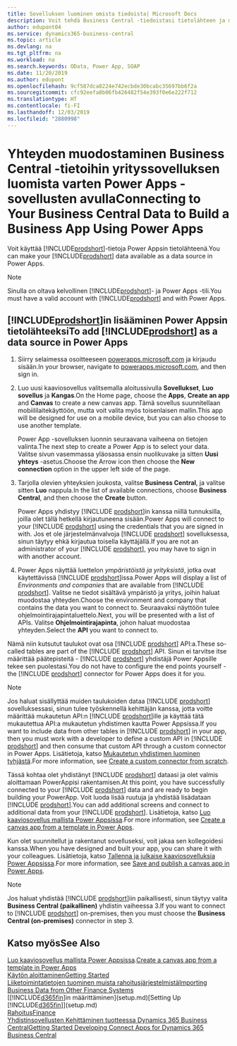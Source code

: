 ```yaml
---
title: Sovelluksen luominen omista tiedoista| Microsoft Docs
description: Voit tehdä Business Central -tiedoistasi tietolähteen ja määrittää verkkopalveluidesi OData-osoitteen, jolla luot Power Apps -sovelluksen avulla yrityssovelluksen.
author: edupont04
ms.service: dynamics365-business-central
ms.topic: article
ms.devlang: na
ms.tgt_pltfrm: na
ms.workload: na
ms.search.keywords: OData, Power App, SOAP
ms.date: 11/20/2019
ms.author: edupont
ms.openlocfilehash: 9cf587dca8224e742ecbde30bcabc35697bb6f2a
ms.sourcegitcommit: cfc92eefa8b06fb426482f54e393f0e6e222f712
ms.translationtype: HT
ms.contentlocale: fi-FI
ms.lasthandoff: 12/03/2019
ms.locfileid: "2880998"
---
```

# <a name="connecting-to-your-business-central-data-to-build-a-business-app-using-power-apps"></a><span data-ttu-id="a98cb-103">Yhteyden muodostaminen Business Central -tietoihin yrityssovelluksen luomista varten Power Apps -sovellusten avulla</span><span class="sxs-lookup"><span data-stu-id="a98cb-103">Connecting to Your Business Central Data to Build a Business App Using Power Apps</span></span>

<span data-ttu-id="a98cb-104">Voit käyttää [!INCLUDE[prodshort](includes/prodshort.md)]-tietoja Power Appsin tietolähteenä.</span><span class="sxs-lookup"><span data-stu-id="a98cb-104">You can make your [!INCLUDE[prodshort](includes/prodshort.md)] data available as a data source in Power Apps.</span></span>  

> [!NOTE]  
> <span data-ttu-id="a98cb-105">Sinulla on oltava kelvollinen [!INCLUDE[prodshort](includes/prodshort.md)]- ja Power Apps -tili.</span><span class="sxs-lookup"><span data-stu-id="a98cb-105">You must have a valid account with [!INCLUDE[prodshort](includes/prodshort.md)] and with Power Apps.</span></span>  

## <a name="to-add-includeprodshortincludesprodshortmd-as-a-data-source-in-power-apps"></a><span data-ttu-id="a98cb-106">[!INCLUDE[prodshort](includes/prodshort.md)]in lisääminen Power Appsin tietolähteeksi</span><span class="sxs-lookup"><span data-stu-id="a98cb-106">To add [!INCLUDE[prodshort](includes/prodshort.md)] as a data source in Power Apps</span></span>

1. <span data-ttu-id="a98cb-107">Siirry selaimessa osoitteeseen [powerapps.microsoft.com](https://powerapps.microsoft.com/) ja kirjaudu sisään.</span><span class="sxs-lookup"><span data-stu-id="a98cb-107">In your browser, navigate to [powerapps.microsoft.com](https://powerapps.microsoft.com/), and then sign in.</span></span>
2. <span data-ttu-id="a98cb-108">Luo uusi kaaviosovellus valitsemalla aloitussivulla **Sovellukset**, **Luo sovellus** ja **Kangas**.</span><span class="sxs-lookup"><span data-stu-id="a98cb-108">On the Home page, choose the **Apps**, **Create an app** and **Canvas** to create a new canvas app.</span></span> <span data-ttu-id="a98cb-109">Tämä sovellus suunnitellaan mobiililaitekäyttöön, mutta voit valita myös toisenlaisen mallin.</span><span class="sxs-lookup"><span data-stu-id="a98cb-109">This app will be designed for use on a mobile device, but you can also choose to use another template.</span></span>

    <span data-ttu-id="a98cb-110">Power App -sovelluksen luonnin seuraavana vaiheena on tietojen valinta.</span><span class="sxs-lookup"><span data-stu-id="a98cb-110">The next step to create a Power App is to select your data.</span></span> <span data-ttu-id="a98cb-111">Valitse sivun vasemmassa yläosassa ensin nuolikuvake ja sitten **Uusi yhteys** -asetus.</span><span class="sxs-lookup"><span data-stu-id="a98cb-111">Choose the Arrow icon then choose the **New connection** option in the upper left side of the page.</span></span>
3. <span data-ttu-id="a98cb-112">Tarjolla olevien yhteyksien joukosta, valitse **Business Central**, ja valitse sitten **Luo** nappula.</span><span class="sxs-lookup"><span data-stu-id="a98cb-112">In the list of available connections, choose **Business Central**, and then choose the **Create** button.</span></span>

    <span data-ttu-id="a98cb-113">Power Apps yhdistyy [!INCLUDE [prodshort](includes/prodshort.md)]in kanssa niillä tunnuksilla, joilla olet tällä hetkellä kirjautuneena sisään.</span><span class="sxs-lookup"><span data-stu-id="a98cb-113">Power Apps will connect to your [!INCLUDE [prodshort](includes/prodshort.md)] using the credentials that you are signed in with.</span></span> <span data-ttu-id="a98cb-114">Jos et ole järjestelmänvalvoja [!INCLUDE [prodshort](includes/prodshort.md)] sovelluksessa, sinun täytyy ehkä kirjautua toisella käyttäjällä.</span><span class="sxs-lookup"><span data-stu-id="a98cb-114">If you are not an administrator of your [!INCLUDE [prodshort](includes/prodshort.md)], you may have to sign in with another account.</span></span>  

4. <span data-ttu-id="a98cb-115">Power Apps näyttää luettelon *ympäristöistä ja yrityksistä*, jotka ovat käytettävissä [!INCLUDE [prodshort](includes/prodshort.md)]issa.</span><span class="sxs-lookup"><span data-stu-id="a98cb-115">Power Apps will display a list of *Environments and companies* that are available from [!INCLUDE [prodshort](includes/prodshort.md)].</span></span> <span data-ttu-id="a98cb-116">Valitse ne tiedot sisältävä ympäristö ja yritys, joihin haluat muodostaa yhteyden.</span><span class="sxs-lookup"><span data-stu-id="a98cb-116">Choose the environment and company that contains the data you want to connect to.</span></span> <span data-ttu-id="a98cb-117">Seuraavaksi näyttöön tulee ohjelmointirajapintaluettelo.</span><span class="sxs-lookup"><span data-stu-id="a98cb-117">Next, you will be presented with a list of APIs.</span></span> <span data-ttu-id="a98cb-118">Valitse **Ohjelmointirajapinta**, johon haluat muodostaa yhteyden.</span><span class="sxs-lookup"><span data-stu-id="a98cb-118">Select the **API** you want to connect to.</span></span>

<span data-ttu-id="a98cb-119">Nämä niin kutsutut taulukot ovat osa [!INCLUDE [prodshort](includes/prodshort.md)] API:a.</span><span class="sxs-lookup"><span data-stu-id="a98cb-119">These so-called tables are part of the [!INCLUDE [prodshort](includes/prodshort.md)] API.</span></span> <span data-ttu-id="a98cb-120">Sinun ei tarvitse itse määrittää päätepisteitä - [!INCLUDE [prodshort](includes/prodshort.md)] yhdistäjä Power Appsille tekee sen puolestasi.</span><span class="sxs-lookup"><span data-stu-id="a98cb-120">You do not have to configure the end points yourself - the [!INCLUDE [prodshort](includes/prodshort.md)] connector for Power Apps does it for you.</span></span>  

> [!NOTE]
> <span data-ttu-id="a98cb-121">Jos haluat sisällyttää muiden taulukoiden dataa [!INCLUDE [prodshort](includes/prodshort.md)] sovelluksessasi, sinun tulee työskennellä kehittäjän kanssa, jotta voitte määrittää mukautetun API:n [!INCLUDE [prodshort](includes/prodshort.md)]ille ja käyttää tätä mukautettua API:a mukautetun yhdistimen kautta Power Appsissa.</span><span class="sxs-lookup"><span data-stu-id="a98cb-121">If you want to include data from other tables in [!INCLUDE [prodshort](includes/prodshort.md)] in your app, then you must work with a developer to define a custom API in [!INCLUDE [prodshort](includes/prodshort.md)] and then consume that custom API through a custom connector in Power Apps.</span></span> <span data-ttu-id="a98cb-122">Lisätietoja, katso [Mukautetun yhdistimen luominen tyhjästä](/connectors/custom-connectors/define-blank).</span><span class="sxs-lookup"><span data-stu-id="a98cb-122">For more information, see [Create a custom connector from scratch](/connectors/custom-connectors/define-blank).</span></span>  

<span data-ttu-id="a98cb-123">Tässä kohtaa olet yhdistänyt [!INCLUDE [prodshort](includes/prodshort.md)] dataasi ja olet valmis aloittamaan PowerAppisi rakentamisen.</span><span class="sxs-lookup"><span data-stu-id="a98cb-123">At this point, you have successfully connected to your [!INCLUDE [prodshort](includes/prodshort.md)] data and are ready to begin building your PowerApp.</span></span> <span data-ttu-id="a98cb-124">Voit luoda lisää ruutuja ja yhdistää lisädataan [!INCLUDE [prodshort](includes/prodshort.md)].</span><span class="sxs-lookup"><span data-stu-id="a98cb-124">You can add additional screens and connect to additional data from your [!INCLUDE [prodshort](includes/prodshort.md)].</span></span> <span data-ttu-id="a98cb-125">Lisätietoja, katso [Luo kaaviosovellus mallista Power Appsissa](/powerapps/maker/canvas-apps/get-started-test-drive).</span><span class="sxs-lookup"><span data-stu-id="a98cb-125">For more information, see [Create a canvas app from a template in Power Apps](/powerapps/maker/canvas-apps/get-started-test-drive).</span></span>  

<span data-ttu-id="a98cb-126">Kun olet suunnitellut ja rakentanut sovelluseksi, voit jakaa sen kollegoidesi kanssa.</span><span class="sxs-lookup"><span data-stu-id="a98cb-126">When you have designed and built your app, you can share it with your colleagues.</span></span> <span data-ttu-id="a98cb-127">Lisätietoja, katso [Tallenna ja julkaise kaaviosovelluksia Power Appsissa](/powerapps/maker/canvas-apps/save-publish-app).</span><span class="sxs-lookup"><span data-stu-id="a98cb-127">For more information, see [Save and publish a canvas app in Power Apps](/powerapps/maker/canvas-apps/save-publish-app).</span></span>  

> [!NOTE]
> <span data-ttu-id="a98cb-128">Jos haluat yhdistää [!INCLUDE [prodshort](includes/prodshort.md)]iin paikallisesti, sinun täytyy valita  **Business Central (paikallinen)** yhdistin vaiheessa 3.</span><span class="sxs-lookup"><span data-stu-id="a98cb-128">If you want to connect to [!INCLUDE [prodshort](includes/prodshort.md)] on-premises, then you must choose the **Business Central (on-premises)** connector in step 3.</span></span>  

## <a name="see-also"></a><span data-ttu-id="a98cb-129">Katso myös</span><span class="sxs-lookup"><span data-stu-id="a98cb-129">See Also</span></span>

<span data-ttu-id="a98cb-130">[Luo kaaviosovellus mallista Power Appsissa](/powerapps/maker/canvas-apps/get-started-test-drive).</span><span class="sxs-lookup"><span data-stu-id="a98cb-130">[Create a canvas app from a template in Power Apps](/powerapps/maker/canvas-apps/get-started-test-drive)</span></span>  
[<span data-ttu-id="a98cb-131">Käytön aloittaminen</span><span class="sxs-lookup"><span data-stu-id="a98cb-131">Getting Started</span></span>](product-get-started.md)  
[<span data-ttu-id="a98cb-132">Liiketoimintatietojen tuominen muista rahoitusjärjestelmistä</span><span class="sxs-lookup"><span data-stu-id="a98cb-132">Importing Business Data from Other Finance Systems</span></span>](across-import-data-configuration-packages.md)  
<span data-ttu-id="a98cb-133">[[!INCLUDE[d365fin](includes/d365fin_md.md)]in määrittäminen](setup.md)</span><span class="sxs-lookup"><span data-stu-id="a98cb-133">[Setting Up [!INCLUDE[d365fin](includes/d365fin_md.md)]](setup.md)</span></span>  
[<span data-ttu-id="a98cb-134">Rahoitus</span><span class="sxs-lookup"><span data-stu-id="a98cb-134">Finance</span></span>](finance.md)  
[<span data-ttu-id="a98cb-135">Yhdistinsovellusten Kehittäminen tuotteessa Dynamics 365 Business Central</span><span class="sxs-lookup"><span data-stu-id="a98cb-135">Getting Started Developing Connect Apps for Dynamics 365 Business Central</span></span>](/dynamics365/business-central/dev-itpro/developer/devenv-develop-connect-apps)  
